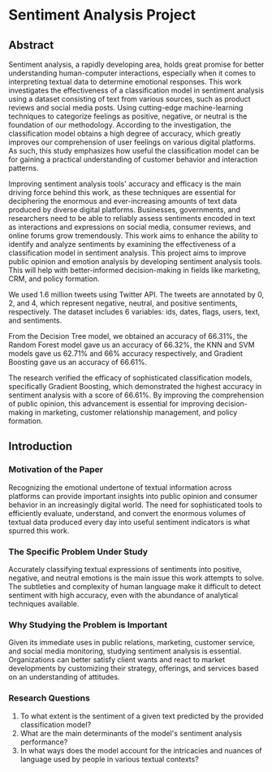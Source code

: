 # Sentiment Analysis Project

## Abstract

Sentiment analysis, a rapidly developing area, holds great promise for better understanding human-computer interactions, especially when it comes to interpreting textual data to determine emotional responses. This work investigates the effectiveness of a classification model in sentiment analysis using a dataset consisting of text from various sources, such as product reviews and social media posts. Using cutting-edge machine-learning techniques to categorize feelings as positive, negative, or neutral is the foundation of our methodology. According to the investigation, the classification model obtains a high degree of accuracy, which greatly improves our comprehension of user feelings on various digital platforms. As such, this study emphasizes how useful the classification model can be for gaining a practical understanding of customer behavior and interaction patterns.

Improving sentiment analysis tools' accuracy and efficacy is the main driving force behind this work, as these techniques are essential for deciphering the enormous and ever-increasing amounts of text data produced by diverse digital platforms. Businesses, governments, and researchers need to be able to reliably assess sentiments encoded in text as interactions and expressions on social media, consumer reviews, and online forums grow tremendously. This work aims to enhance the ability to identify and analyze sentiments by examining the effectiveness of a classification model in sentiment analysis. This project aims to improve public opinion and emotion analysis by developing sentiment analysis tools. This will help with better-informed decision-making in fields like marketing, CRM, and policy formation.

We used 1.6 million tweets using Twitter API. The tweets are annotated by 0, 2, and 4, which represent negative, neutral, and positive sentiments, respectively. The dataset includes 6 variables: ids, dates, flags, users, text, and sentiments.

From the Decision Tree model, we obtained an accuracy of 66.31%, the Random Forest model gave us an accuracy of 66.32%, the KNN and SVM models gave us 62.71% and 66% accuracy respectively, and Gradient Boosting gave us an accuracy of 66.61%.

The research verified the efficacy of sophisticated classification models, specifically Gradient Boosting, which demonstrated the highest accuracy in sentiment analysis with a score of 66.61%. By improving the comprehension of public opinion, this advancement is essential for improving decision-making in marketing, customer relationship management, and policy formation.

## Introduction

### Motivation of the Paper

Recognizing the emotional undertone of textual information across platforms can provide important insights into public opinion and consumer behavior in an increasingly digital world. The need for sophisticated tools to efficiently evaluate, understand, and convert the enormous volumes of textual data produced every day into useful sentiment indicators is what spurred this work.

### The Specific Problem Under Study

Accurately classifying textual expressions of sentiments into positive, negative, and neutral emotions is the main issue this work attempts to solve. The subtleties and complexity of human language make it difficult to detect sentiment with high accuracy, even with the abundance of analytical techniques available.

### Why Studying the Problem is Important

Given its immediate uses in public relations, marketing, customer service, and social media monitoring, studying sentiment analysis is essential. Organizations can better satisfy client wants and react to market developments by customizing their strategy, offerings, and services based on an understanding of attitudes.

### Research Questions

1. To what extent is the sentiment of a given text predicted by the provided classification model?
2. What are the main determinants of the model's sentiment analysis performance?
3. In what ways does the model account for the intricacies and nuances of language used by people in various textual contexts?
